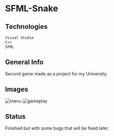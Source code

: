 # SFML-Snake

## Technologies

```bash
Visual Studio
C++
SFML
```

## General Info

Second game made as a project for my University.

## Images

![menu](https://user-images.githubusercontent.com/58686770/120083831-d5a22700-c0cb-11eb-967c-9a103f4f89e1.png)
![gameplay](https://user-images.githubusercontent.com/58686770/120083835-daff7180-c0cb-11eb-8246-27c9f4c0ebc3.png)


## Status

Finished but with some bugs that will be fixed later.
